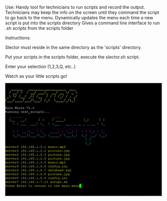 
Use:
  Handy tool for technicians to run scripts and record the output. 
  Technicians may keep the info on the screen until they command the script to go back to the menu.
  Dynamically updates the menu each time a new script is put into the scripts directory
  Gives a command line interface to run .sh scripts from the scripts folder

 Instructions:
 
  Slector must reside in the same directory as the 'scripts' directory.
  
  Put your scripts in the scripts folder, execute the slector.sh script.
  
  Enter your selection (1,2,3,Q, etc..)
  
  Watch as your little scripts go!

![](ignore/slectorgif.gif)
